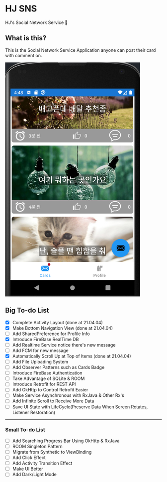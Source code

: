 # HJ SNS
HJ's Social Network Service :couplekiss:

## What is this?
This is the Social Network Service Application anyone can post their card with comment on. 

![](.README_images/c770f767.png)


## Big To-do List 
- [X] Complete Activity Layout (done at 21.04.04)
- [X] Make Bottom Navigation View (done at 21.04.04)
- [ ] Add SharedPreference for Profile Info
- [X] Introduce FireBase RealTime DB
- [ ] Add Realtime Service notice there's new message
- [ ] Add FCM for new message
- [X] Automatically Scroll Up at Top of Items (done at 21.04.04)
- [ ] Add File Uploading System
- [ ] Add Observer Patterns such as Cards Badge
- [ ] Introduce FireBase Authentication
- [ ] Take Advantage of SQLite & ROOM 
- [ ] Introduce Retrofit for REST API 
- [ ] Add OkHttp to Control Retrofit Easier 
- [ ] Make Service Asynchronous with RxJava & Other Rx's 
- [ ] Add Infinite Scroll to Receive More Data 
- [ ] Save UI State with LifeCycle(Preserve Data When Screen Rotates, Listener Restoration)

----------------
### Small To-do List 
- [ ] Add Searching Progress Bar Using OkHttp & RxJava
- [ ] ROOM Singleton Pattern 
- [ ] Migrate from Synthetic to ViewBinding 
- [ ] Add Click Effect
- [ ] Add Activity Transition Effect
- [ ] Make UI Better
- [ ] Add Dark/Light Mode
